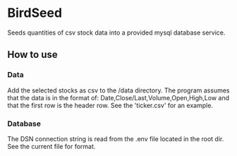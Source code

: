# BirdSeed
Seeds quantities of csv stock data into a provided mysql database service.

## How to use
### Data
Add the selected stocks as csv to the /data directory. The program assumes that the data is in the format of: Date,Close/Last,Volume,Open,High,Low and that the first row is the header row.
See the 'ticker.csv' for an example.

### Database
The DSN connection string is read from the .env file located in the root dir. See the current file for format.